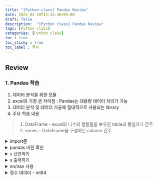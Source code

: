 ```yaml
---
title: "[Python class] Pandas Review"
date: 2021-03-10T12:31:46+09:00
draft: false
description:  "[Python class] Pandas Review"
tags: [Python class]
categories: [Python class]
toc : true
toc_sticky : true
toc_label : 목차
---
```

## Review

### 1. Pandas 학습

1. 데이터 분석을 위한 모듈
2. excel과 가장 큰 차이점 : Pandas는 대용량 데이터 처리가 가능
3. 데이터 분석 및 데이터 가공에 절대적으로 사용되는 library
4. 주요 학습 내용
> 1. DataFrame - excel의 다수의 컬럼들을 보유한 table과 동일하다 간주
> 2. series - DataFrame을 구성하는 column 간주

<details>
<summary>import문</summary>
<div markdown="1">
```python
import numpy as np
import pandas as pd
```
</div>
</details>


<details>
<summary>pandas 버전 확인</summary>
<div markdown="1">
```python
pd.__version__
```
</div>
</details>


<details>
<summary>s 선언하기</summary>
<div markdown="1">
```python
s = pd.Series([1, 2, 3])
print(s)
print(type(s))
print(data)
```
</div>
</details>



<details>
<summary>s 출력하기</summary>
<div markdown="1">
```python
print(s.values)  # series  데이터들만 list
print("-"*10)
print(s.index)   # series의 index 정보 확인 
print("-"*10)
print(s.value_counts) 
```
</div>
</details>


<details>
<summary>nn/nan 사용</summary>
<div markdown="1">
```python
# python에서 np/nan등은 결측치 의미 
s = pd.Series([3, 1, 2, 3, 4, np.nan])
print(s)
print("-"*10)
s.value_counts(normalize=True)
s = pd.Series(['a', 'b', 'a', np.nan])
s.value_counts()
```
</div>
</details>


<details>
<summary>정수 데이터 - int64</summary>
<div markdown="1">
```python
s = pd.Series([1, 2])   # 정수 데이터 - int64
print(s)
```
</div>
</details>

